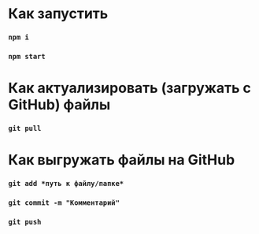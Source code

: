 # Как запустить 
### `npm i`
### `npm start`
# Как актуализировать (загружать с GitHub) файлы
### `git pull`
# Как выгружать файлы на GitHub
### `git add *путь к файлу/папке*`
### `git commit -m "Комментарий"`
### `git push`